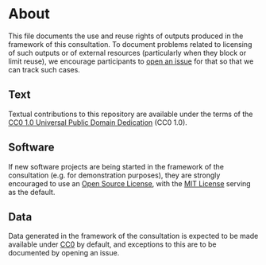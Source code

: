 # About

This file documents the use and reuse rights of outputs produced in the framework of this consultation. To document problems related to licensing of such outputs or of external resources (particularly when they block or limit reuse), we encourage participants to [open an issue](https://github.com/RDA-DMP-Common/user-stories/issues/new) for that so that we can track such cases.

## Text

Textual contributions to this repository are available under the terms of the [CC0 1.0 Universal Public Domain Dedication](https://creativecommons.org/publicdomain/zero/1.0/deed.en) (CC0 1.0).

## Software

If new software projects are being started in the framework of the consultation (e.g. for demonstration purposes), they are strongly encouraged to use an [Open Source License](https://opensource.org/licenses), with the [MIT License](https://opensource.org/licenses/MIT) serving as the default.

## Data

Data generated in the framework of the consultation is expected to be made available under [CC0](https://creativecommons.org/publicdomain/zero/1.0/deed.en) by default, and exceptions to this are to be documented by opening an issue.
